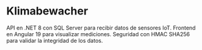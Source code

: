 # Klimabewacher
API en .NET 8 con SQL Server para recibir datos de sensores IoT. Frontend en Angular 19 para visualizar mediciones. Seguridad con HMAC SHA256 para validar la integridad de los datos.
